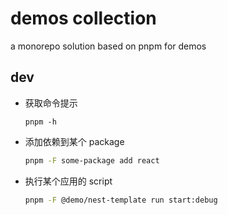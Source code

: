 # demos collection

a monorepo solution based on pnpm for demos

## dev

- 获取命令提示

  `pnpm -h`

- 添加依赖到某个 package

  ```sh
  pnpm -F some-package add react
  ```

- 执行某个应用的 script

  ```sh
  pnpm -F @demo/nest-template run start:debug
  ```
